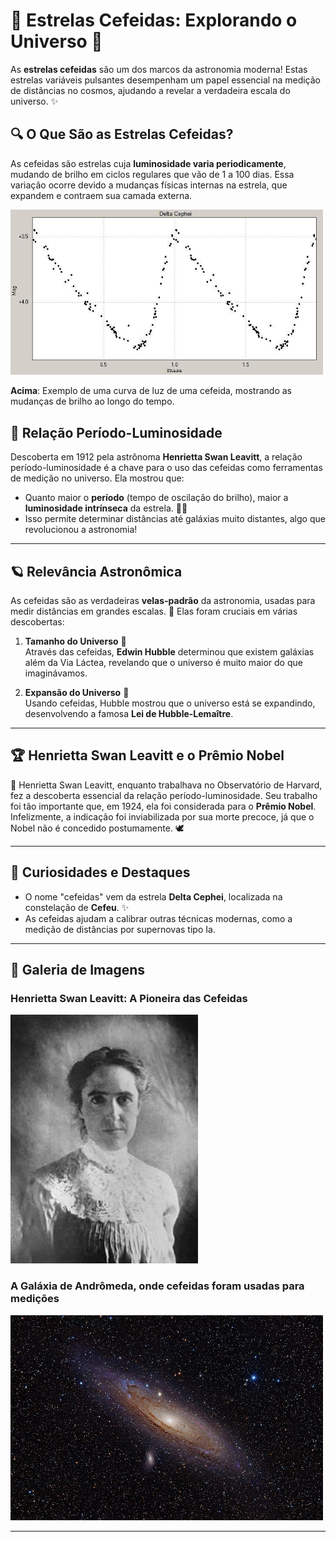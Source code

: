 # 🌟 Estrelas Cefeidas: Explorando o Universo 🌌

As **estrelas cefeidas** são um dos marcos da astronomia moderna! Estas estrelas variáveis pulsantes desempenham um papel essencial na medição de distâncias no cosmos, ajudando a revelar a verdadeira escala do universo. ✨

## 🔍 O Que São as Estrelas Cefeidas?

As cefeidas são estrelas cuja **luminosidade varia periodicamente**, mudando de brilho em ciclos regulares que vão de 1 a 100 dias. Essa variação ocorre devido a mudanças físicas internas na estrela, que expandem e contraem sua camada externa. 

<img src="../src/Delta_Cephei_lightcurve.jpg" alt="Gráfico da curva de luz de uma cefeida" width="500">

**Acima**: Exemplo de uma curva de luz de uma cefeida, mostrando as mudanças de brilho ao longo do tempo.

## 🌟 Relação Período-Luminosidade

Descoberta em 1912 pela astrônoma **Henrietta Swan Leavitt**, a relação período-luminosidade é a chave para o uso das cefeidas como ferramentas de medição no universo. Ela mostrou que:

- Quanto maior o **período** (tempo de oscilação do brilho), maior a **luminosidade intrínseca** da estrela. 🔭✨
- Isso permite determinar distâncias até galáxias muito distantes, algo que revolucionou a astronomia!

---

## 🪐 Relevância Astronômica

As cefeidas são as verdadeiras **velas-padrão** da astronomia, usadas para medir distâncias em grandes escalas. 🌠 Elas foram cruciais em várias descobertas:

1. **Tamanho do Universo** 🌌  
   Através das cefeidas, **Edwin Hubble** determinou que existem galáxias além da Via Láctea, revelando que o universo é muito maior do que imaginávamos.

2. **Expansão do Universo** 🚀  
   Usando cefeidas, Hubble mostrou que o universo está se expandindo, desenvolvendo a famosa **Lei de Hubble-Lemaître**.

---

## 🏆 Henrietta Swan Leavitt e o Prêmio Nobel

🔬 Henrietta Swan Leavitt, enquanto trabalhava no Observatório de Harvard, fez a descoberta essencial da relação período-luminosidade. Seu trabalho foi tão importante que, em 1924, ela foi considerada para o **Prêmio Nobel**. Infelizmente, a indicação foi inviabilizada por sua morte precoce, já que o Nobel não é concedido postumamente. 🕊️

---

## 🎨 Curiosidades e Destaques

- O nome "cefeidas" vem da estrela **Delta Cephei**, localizada na constelação de **Cefeu**. ✨
- As cefeidas ajudam a calibrar outras técnicas modernas, como a medição de distâncias por supernovas tipo Ia.

---

## 🌌 Galeria de Imagens

### Henrietta Swan Leavitt: A Pioneira das Cefeidas  
<img src="../src/Henrietta_Swan_Leavitt.jpg" alt="Henrietta Swan Leavitt" width="300">

### A Galáxia de Andrômeda, onde cefeidas foram usadas para medições  
<img src="../src/Andromeda_Galaxy_(with_h-alpha).jpg" alt="Galáxia de Andrômeda" width="500">

---


